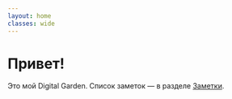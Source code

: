 ```yaml
---
layout: home
classes: wide
---
```


# Привет!
Это мой Digital Garden. Список заметок — в разделе [Заметки](/notes/).
